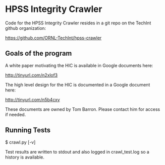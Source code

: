 
# HPSS Integrity Crawler

Code for the HPSS Integrity Crawler resides in a git repo on the TechInt github
organization:

   https://github.com/ORNL-TechInt/hpss-crawler

## Goals of the program

A white paper motivating the HIC is available in Google documents here:

   http://tinyurl.com/n2xlof3

The high level design for the HIC is documented in a Google document here:

   http://tinyurl.com/n5b4cxy

These documents are owned by Tom Barron. Please contact him for access if
needed.

## Running Tests

   $ crawl.py [-v]

Test results are written to stdout and also logged in crawl_test.log so a
history is available.
